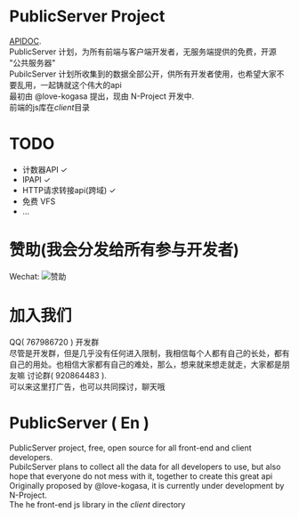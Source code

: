 # PublicServer Project
[APIDOC](https://github.com/Love-Kogasa/PubilcServer/blob/main/api.md).  
PublicServer 计划，为所有前端与客户端开发者，无服务端提供的免费，开源 "公共服务器"  
PubilcServer 计划所收集到的数据全部公开，供所有开发者使用，也希望大家不要乱用，一起铸就这个伟大的api  
最初由 @love-kogasa 提出，现由 N-Project 开发中.  
前端的js库在*client*目录
# TODO
* 计数器API ✓
* IPAPI ✓
* HTTP请求转接api(跨域) ✓
* 免费 VFS
* ...
# 赞助(我会分发给所有参与开发者)
Wechat: 
![赞助](https://love-kogasa.github.io/TouhouMobile/Ineed.png)
# 加入我们
QQ( 767986720 ) 开发群  
尽管是开发群，但是几乎没有任何进入限制，我相信每个人都有自己的长处，都有自己的用处。也相信大家都有自己的难处，那么，想来就来想走就走，大家都是朋友嘛
讨论群( 920864483 ).  
可以来这里打广告，也可以共同探讨，聊天哦

# PublicServer ( En )
PublicServer project, free, open source for all front-end and client developers.  
PubilcServer plans to collect all the data for all developers to use, but also hope that everyone do not mess with it, together to create this great api Originally proposed by @love-kogasa, it is currently under development by N-Project.  
The he front-end js library in the *client* directory